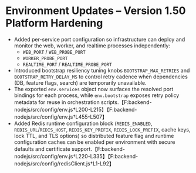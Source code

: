 # Environment Updates – Version 1.50 Platform Hardening

- Added per-service port configuration so infrastructure can deploy and monitor the web, worker, and realtime processes independently:
  - `WEB_PORT` / `WEB_PROBE_PORT`
  - `WORKER_PROBE_PORT`
  - `REALTIME_PORT` / `REALTIME_PROBE_PORT`
- Introduced bootstrap resiliency tuning knobs `BOOTSTRAP_MAX_RETRIES` and `BOOTSTRAP_RETRY_DELAY_MS` to control retry cadence when dependencies (DB, feature flags, search) are temporarily unavailable.
- The exported `env.services` object now surfaces the resolved port bindings for each process, while `env.bootstrap` exposes retry policy metadata for reuse in orchestration scripts.【F:backend-nodejs/src/config/env.js†L200-L215】【F:backend-nodejs/src/config/env.js†L455-L507】
- Added Redis runtime configuration block (`REDIS_ENABLED`, `REDIS_URL`/`REDIS_HOST`, `REDIS_KEY_PREFIX`, `REDIS_LOCK_PREFIX`, cache keys, lock TTL, and TLS options) so distributed feature flag and runtime configuration caches can be enabled per environment with secure defaults and certificate support.【F:backend-nodejs/src/config/env.js†L220-L335】【F:backend-nodejs/src/config/redisClient.js†L1-L92】
